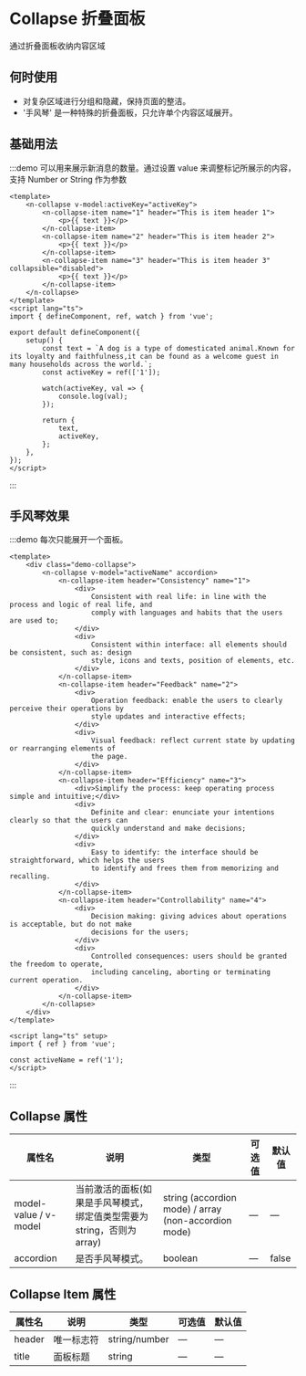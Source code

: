 # Collapse 折叠面板

通过折叠面板收纳内容区域

## 何时使用

<ul>
<li>对复杂区域进行分组和隐藏，保持页面的整洁。</li>
<li>'手风琴' 是一种特殊的折叠面板，只允许单个内容区域展开。</li>
</ul>

## 基础用法

:::demo 可以用来展示新消息的数量。通过设置 value 来调整标记所展示的内容，支持 Number or String 作为参数

```vue
<template>
    <n-collapse v-model:activeKey="activeKey">
        <n-collapse-item name="1" header="This is item header 1">
            <p>{{ text }}</p>
        </n-collapse-item>
        <n-collapse-item name="2" header="This is item header 2">
            <p>{{ text }}</p>
        </n-collapse-item>
        <n-collapse-item name="3" header="This is item header 3" collapsible="disabled">
            <p>{{ text }}</p>
        </n-collapse-item>
    </n-collapse>
</template>
<script lang="ts">
import { defineComponent, ref, watch } from 'vue';

export default defineComponent({
    setup() {
        const text = `A dog is a type of domesticated animal.Known for its loyalty and faithfulness,it can be found as a welcome guest in many households across the world.`;
        const activeKey = ref(['1']);

        watch(activeKey, val => {
            console.log(val);
        });

        return {
            text,
            activeKey,
        };
    },
});
</script>
```

:::

## 手风琴效果

:::demo 每次只能展开一个面板。

```vue
<template>
    <div class="demo-collapse">
        <n-collapse v-model="activeName" accordion>
            <n-collapse-item header="Consistency" name="1">
                <div>
                    Consistent with real life: in line with the process and logic of real life, and
                    comply with languages and habits that the users are used to;
                </div>
                <div>
                    Consistent within interface: all elements should be consistent, such as: design
                    style, icons and texts, position of elements, etc.
                </div>
            </n-collapse-item>
            <n-collapse-item header="Feedback" name="2">
                <div>
                    Operation feedback: enable the users to clearly perceive their operations by
                    style updates and interactive effects;
                </div>
                <div>
                    Visual feedback: reflect current state by updating or rearranging elements of
                    the page.
                </div>
            </n-collapse-item>
            <n-collapse-item header="Efficiency" name="3">
                <div>Simplify the process: keep operating process simple and intuitive;</div>
                <div>
                    Definite and clear: enunciate your intentions clearly so that the users can
                    quickly understand and make decisions;
                </div>
                <div>
                    Easy to identify: the interface should be straightforward, which helps the users
                    to identify and frees them from memorizing and recalling.
                </div>
            </n-collapse-item>
            <n-collapse-item header="Controllability" name="4">
                <div>
                    Decision making: giving advices about operations is acceptable, but do not make
                    decisions for the users;
                </div>
                <div>
                    Controlled consequences: users should be granted the freedom to operate,
                    including canceling, aborting or terminating current operation.
                </div>
            </n-collapse-item>
        </n-collapse>
    </div>
</template>

<script lang="ts" setup>
import { ref } from 'vue';

const activeName = ref('1');
</script>
```

:::

## Collapse 属性

| 属性名 | 说明 | 类型 | 可选值 | 默认值 |
| --- | --- | --- | --- | --- |
| model-value / v-model | 当前激活的面板(如果是手风琴模式，绑定值类型需要为 string，否则为 array) | string (accordion mode) / array (non-accordion mode) | — | — |
| accordion | 是否手风琴模式。 | boolean | — | false |

## Collapse Item 属性

| 属性名 | 说明       | 类型          | 可选值 | 默认值 |
| ------ | ---------- | ------------- | ------ | ------ |
| header | 唯一标志符 | string/number | —      | —      |
| title  | 面板标题   | string        | —      | —      |
